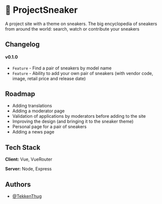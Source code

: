 
# 👟 ProjectSneaker

A project site with a theme on sneakers. The big encyclopedia of sneakers from around the world: search, watch or contribute your sneakers


## Changelog

#### v0.1.0
- `Feature` - Find a pair of sneakers by model name
- `Feature` - Ability to add your own pair of sneakers (with vendor code, image, retail price and release date)
## Roadmap

- Adding translations
- Adding a moderator page
- Validation of applications by moderators before adding to the site
- Improving the design (and bringing it to the sneaker theme)
- Personal page for a pair of sneakers
- Adding a news page


## Tech Stack

**Client:** Vue, VueRouter

**Server:** Node, Express


## Authors

- [@TekkenThug](https://www.github.com/TekkenThug)

  

